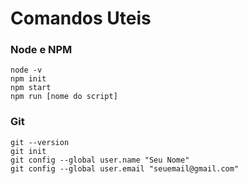 # Comandos Uteis

### Node e NPM

```
node -v
npm init 
npm start
npm run [nome do script] 
```

### Git

```
git --version
git init
git config --global user.name "Seu Nome"
git config --global user.email "seuemail@gmail.com"
```